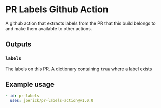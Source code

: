 # PR Labels Github Action

A github action that extracts labels from the PR that this build belongs to and make them available to other actions.

## Outputs

### `labels`

The labels on this PR. A dictionary containing `true` where a label exists

## Example usage

```yaml
- id: pr-labels
  uses: joerick/pr-labels-action@v1.0.0
```
